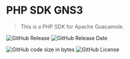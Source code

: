 # PHP SDK GNS3

> This is a PHP SDK for Apache Guacamole.

![GitHub Release](https://img.shields.io/github/v/release/tchevalleraud/php-sdk-gns3?display_name=tag&style=flat&label=Release)
![GitHub Release Date](https://img.shields.io/github/release-date/tchevalleraud/php-sdk-gns3?style=flat&label=Release%20date)

![GitHub code size in bytes](https://img.shields.io/github/languages/code-size/tchevalleraud/php-sdk-gns3?style=flat&label=Code%20size)
![GitHub License](https://img.shields.io/github/license/tchevalleraud/php-sdk-gns3?label=License)
